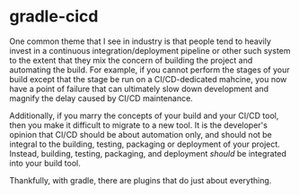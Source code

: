 # gradle-cicd
One common theme that I see in industry is that people tend to heavily invest in a continuous integration/deployment pipeline or other such system to the extent that they mix the concern of building the project and automating the build. For example, if you cannot perform the stages of your build except that the stage be run on a CI/CD-dedicated mahcine, you now have a point of failure that can ultimately slow down development and magnify the delay caused by CI/CD maintenance.

Additionally, if you marry the concepts of your build and your CI/CD tool, then you make it difficult to migrate to a new tool. It is the developer's opinion that CI/CD should be about automation only, and should not be integral to the building, testing, packaging or deployment of your project. Instead, building, testing, packaging, and deployment _should_ be integrated into your build tool.

Thankfully, with gradle, there are plugins that do just about everything.